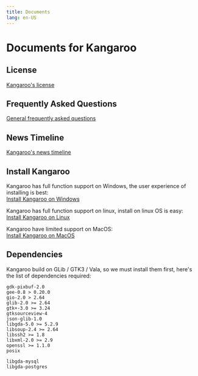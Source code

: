```yaml
---
title: Documents
lang: en-US
---
```


# Documents for Kangaroo
## License
[Kangaroo's license](license.md)

## Frequently Asked Questions
[General frequently asked questions](faq.md)

## News Timeline
[Kangaroo's news timeline](news.md)

## Install Kangaroo
Kangaroo has full function support on Windows, the user experience of installing is best:<br/>
[Install Kangaroo on Windows](install_windows.md)

Kangaroo has full function support on linux, install on linux OS is easy:<br/>
[Install Kangaroo on Linux](install_linux.md)

Kangaroo have limited support on MacOS:<br/>
[Install Kangaroo on MacOS](install_macos.md)


## Dependencies
Kangaroo build on GLib / GTK3 / Vala, so we must install them first, here's the list of dependencies required:
```Text
gdk-pixbuf-2.0
gee-0.8 > 0.20.0
gio-2.0 > 2.64
glib-2.0 >= 2.64
gtk+-3.0 >= 3.24
gtksourceview-4
json-glib-1.0
libgda-5.0 >= 5.2.9
libsoup-2.4 >= 2.64
libssh2 >= 1.8
libxml-2.0 >= 2.9
openssl >= 1.1.0
posix

libgda-mysql
libgda-postgres
```
